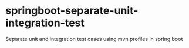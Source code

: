 # springboot-separate-unit-integration-test
Separate unit and integration test cases using mvn profiles in spring boot
